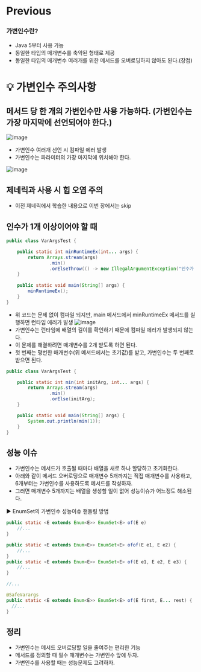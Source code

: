 # Previous
### 가변인수란?
* Java 5부터 사용 가능
* 동일한 타입의 매개변수를 축약된 형태로 제공
* 동일한 타입의 매개변수 여러개를 위한 메서드를 오버로딩하지 않아도 된다.(장점)

# 💡 가변인수 주의사항
## 메서드 당 한 개의 가변인수만 사용 가능하다. (가변인수는 가장 마지막에 선언되어야 한다.)
![image](https://github.com/shin-je-woo/effective-java-group-study/assets/39439576/804f568c-e782-4fe7-8e8b-99969c57e795)
* 가변인수 여러개 선언 시 컴파일 에러 발생
* 가변인수는 파라미터의 가장 마지막에 위치해야 한다.

![image](https://github.com/shin-je-woo/effective-java-group-study/assets/39439576/8fafe716-8677-4402-b8b2-41efee2b1de5)

## 제네릭과 사용 시 힙 오염 주의
* 이전 제네릭에서 학습한 내용으로 이번 장에서는 skip

## 인수가  1개 이상이어야 할 때
```java
public class VarArgsTest {

    public static int minRuntimeEx(int... args) {
        return Arrays.stream(args)
                .min()
                .orElseThrow(() -> new IllegalArgumentException("인수가 1개 이상 필요합니다."));
    }
    
    public static void main(String[] args) {
        minRuntimeEx();
    }
}

```
* 위 코드는 문제 없이 컴파일 되지만, main 메서드에서 minRuntimeEx 메서드를 실행하면 런타임 에러가 발생
![image](https://github.com/shin-je-woo/effective-java-group-study/assets/39439576/2aaf59c9-86f5-41a9-9c6a-3637ff254dee)
* 가변인수는 런타임에 배열의 길이를 확인하기 때문에 컴파일 에러가 발생되지 않는다.
* 이 문제를 해결하려면 매개변수를 2개 받도록 하면 된다.
* 첫 번째는 평번한 매개변수(위 메서드에서는 초기값)를 받고, 가변인수는 두 번째로 받으면 된다.
```java
public class VarArgsTest {

    public static int min(int initArg, int... args) {
        return Arrays.stream(args)
                .min()
                .orElse(initArg);
    }

    public static void main(String[] args) {
        System.out.println(min(1));
    }
}
```

## 성능 이슈
* 가변인수는 메서드가 호출될 때마다 배열을 새로 하나 할당하고 초기화한다.
* 아래와 같이 메서드 오버로딩으로 매개변수 5개까지는 직접 매개변수를 사용하고, 6개부터는 가변인수를 사용하도록 메서드를 작성하자.
* 그러면 매개변수 5개까지는 배열을 생성할 일이 없어 성능이슈가 어느정도 해소된다.

▶️ EnumSet의 가변인수 성능이슈 핸들링 방법
```java
public static <E extends Enum<E>> EnumSet<E> of(E e)
    //...
}

public static <E extends Enum<E>> EnumSet<E> ofof(E e1, E e2) {
    //...
}
public static <E extends Enum<E>> EnumSet<E> of(E e1, E e2, E e3) {
    //...
}

//...

@SafeVarargs
public static <E extends Enum<E>> EnumSet<E> of(E first, E... rest) {
  //...
}
```

## 정리
* 가변인수는 메서드 오버로딩할 일을 줄여주는 편리한 기능
* 메서드를 정의할 때 필수 매개변수는 가변인수 앞에 두자.
* 가변인수를 사용할 때는 성능문제도 고려하자.
